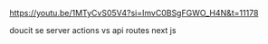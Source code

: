 https://youtu.be/1MTyCvS05V4?si=ImvC0BSgFGWO_H4N&t=11178

doucit se server actions vs api routes next js
